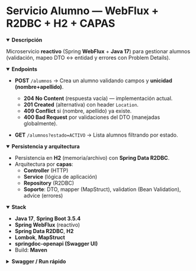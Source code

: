 # Servicio Alumno — WebFlux + R2DBC + H2 + CAPAS

<details open>
  <summary><strong>Descripción</strong></summary>

Microservicio **reactivo** (Spring **WebFlux** + **Java 17**) para gestionar alumnos (validación, mapeo DTO ↔ entidad y errores con Problem Details).
</details>

<details open>
  <summary><strong>Endpoints</strong></summary>

- **POST** `/alumnos` → Crea un alumno validando campos y **unicidad (nombre+apellido)**.
  - **204 No Content** (respuesta vacía) — implementación actual.  
  - **201 Created** (alternativa) con header `Location`.  
  - **409 Conflict** si (nombre, apellido) ya existe.  
  - **400 Bad Request** por validaciones del DTO (manejadas globalmente).

- **GET** `/alumnos?estado=ACTIVO` → Lista alumnos filtrando por estado.
</details>

<details open>
  <summary><strong>Persistencia y arquitectura</strong></summary>

- Persistencia en **H2** (memoria/archivo) con **Spring Data R2DBC**.  
- Arquitectura por **capas**:
  - **Controller** (HTTP)
  - **Service** (lógica de aplicación)
  - **Repository** (R2DBC)
  - **Soporte**: DTO, mapper (MapStruct), validation (Bean Validation), advice (errores)
</details>

<details open>
  <summary><strong>Stack</strong></summary>

- **Java 17**, **Spring Boot 3.5.4**  
- **Spring WebFlux** (reactivo)  
- **Spring Data R2DBC**, **H2**  
- **Lombok**, **MapStruct**  
- **springdoc-openapi (Swagger UI)**  
- Build: **Maven**
</details>

<details>
  <summary><strong>Swagger / Run rápido</strong></summary>

- Swagger UI: `http://localhost:8091/swagger-ui.html`  
- Docs JSON: `/v3/api-docs`

```bash
mvn clean package
mvn spring-boot:run
